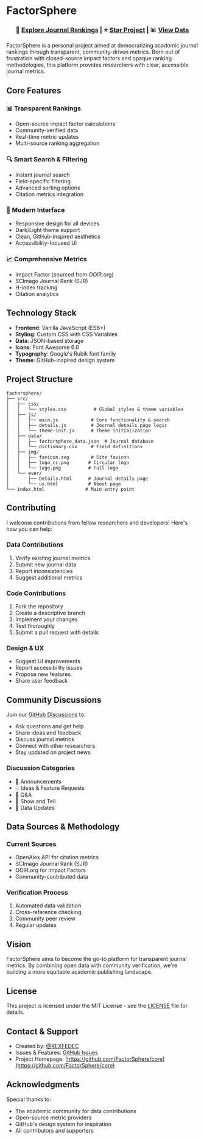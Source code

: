 # FactorSphere

<div align="center">

### 🔎 [Explore Journal Rankings](https://factorsphere.github.io/core) | ⭐ [Star Project](https://github.com/FactorSphere/core) | 📊 [View Data](https://github.com/FactorSphere/core/tree/main/src/data)

</div>

FactorSphere is a personal project aimed at democratizing academic journal rankings through transparent, community-driven metrics. Born out of frustration with closed-source impact factors and opaque ranking methodologies, this platform provides researchers with clear, accessible journal metrics.

## Core Features

### 📊 Transparent Rankings
- Open-source impact factor calculations
- Community-verified data
- Real-time metric updates
- Multi-source ranking aggregation

### 🔍 Smart Search & Filtering
- Instant journal search
- Field-specific filtering
- Advanced sorting options
- Citation metrics integration

### 🎨 Modern Interface
- Responsive design for all devices
- Dark/Light theme support
- Clean, GitHub-inspired aesthetics
- Accessibility-focused UI

### 📈 Comprehensive Metrics
- Impact Factor (sourced from OOIR.org)
- SCImago Journal Rank (SJR)
- H-index tracking
- Citation analytics

## Technology Stack

- **Frontend**: Vanilla JavaScript (ES6+)
- **Styling**: Custom CSS with CSS Variables
- **Data**: JSON-based storage
- **Icons**: Font Awesome 6.0
- **Typography**: Google's Rubik font family
- **Theme**: GitHub-inspired design system

## Project Structure

```
factorsphere/
├── src/
│   ├── css/
│   │   └── styles.css          # Global styles & theme variables
│   ├── js/
│   │   ├── main.js            # Core functionality & search
│   │   ├── details.js         # Journal details page logic
│   │   └── theme-init.js      # Theme initialization
│   ├── data/
│   │   ├── factorsphere_data.json  # Journal database
│   │   └── dictionary.csv     # Field definitions
│   ├── img/
│   │   ├── favicon.svg        # Site favicon
│   │   ├── logo_cr.png       # Circular logo
│   │   └── logo.png          # Full logo
│   └── ever/
│       ├── Details.html      # Journal details page
│       └── us.html           # About page
└── index.html               # Main entry point
```

## Contributing

I welcome contributions from fellow researchers and developers! Here's how you can help:

### Data Contributions
1. Verify existing journal metrics
2. Submit new journal data
3. Report inconsistencies
4. Suggest additional metrics

### Code Contributions
1. Fork the repository
2. Create a descriptive branch
3. Implement your changes
4. Test thoroughly
5. Submit a pull request with details

### Design & UX
- Suggest UI improvements
- Report accessibility issues
- Propose new features
- Share user feedback

## Community Discussions

Join our [GitHub Discussions](https://github.com/FactorSphere/core/discussions) to:
- Ask questions and get help
- Share ideas and feedback
- Discuss journal metrics
- Connect with other researchers
- Stay updated on project news

### Discussion Categories
- 📣 Announcements
- 💡 Ideas & Feature Requests
- 🙏 Q&A
- 🌟 Show and Tell
- 🔧 Data Updates

## Data Sources & Methodology

### Current Sources
- OpenAlex API for citation metrics
- SCImago Journal Rank (SJR)
- OOIR.org for Impact Factors
- Community-contributed data

### Verification Process
1. Automated data validation
2. Cross-reference checking
3. Community peer review
4. Regular updates

## Vision

FactorSphere aims to become the go-to platform for transparent journal metrics. By combining open data with community verification, we're building a more equitable academic publishing landscape.

## License

This project is licensed under the MIT License - see the [LICENSE](LICENSE) file for details.

## Contact & Support

- Created by: [@REXFEDEC](https://github.com/REXFEDEC)
- Issues & Features: [GitHub Issues](https://github.com/FactorSphere/core/issues)
- Project Homepage: [https://github.com/FactorSphere/core](https://github.com/FactorSphere/core)

## Acknowledgments

Special thanks to:
- The academic community for data contributions
- Open-source metric providers
- GitHub's design system for inspiration
- All contributors and supporters